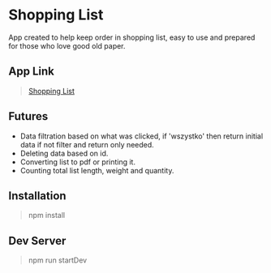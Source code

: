 # Shopping List
App created to help keep order in shopping list, easy to use and prepared for those who love good old paper. 
## App Link
> [Shopping List](https://young-savannah-35867.herokuapp.com/)
## Futures
- Data filtration based on what was clicked, if 'wszystko' then return initial data if not filter and return only needed.
- Deleting data based on id.
- Converting list to pdf or printing it.
- Counting total list length, weight and quantity.

## Installation
> npm install

## Dev Server
> npm run startDev

